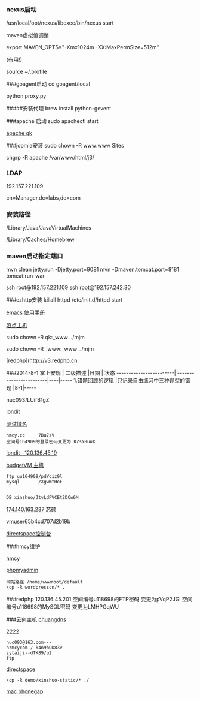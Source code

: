 ### nexus启动
/usr/local/opt/nexus/libexec/bin/nexus start

maven虚拟值调整 

export MAVEN_OPTS="-Xmx1024m -XX:MaxPermSize=512m" 

(有用!)

source ~/.profile

###goagent启动
cd goagent/local 

python proxy.py


#####安装代理
brew install python-gevent

###apache 启动
sudo apachectl start

[apache qk](http://127.0.0.1/~qk/)

###joomla安装
sudo chown -R www:www Sites

chgrp -R apache /var/www/html/j3/


### LDAP
192.157.221.109

cn=Manager,dc=labs,dc=com

### 安装路径

/Library/Java/JavaVirtualMachines

/Library/Caches/Homebrew


### maven启动指定端口
mvn clean jetty:run -Djetty.port=9081 
mvn -Dmaven.tomcat.port=8181 tomcat:run-war


ssh root@192.157.221.109
ssh root@192.157.242.30

###ezhttp安装
killall httpd /etc/init.d/httpd start
[emacs 使用手册](http://scc.ustc.edu.cn/zlsc/czxt/200910/W020100308601210472906.pdf)[浪点主机](http://cp.londit.com/)

sudo chown -R qk:_www ../mjm

sudo chown -R _www:_www ../mjm

[redphp](http://v3.redphp.cn


###2014-8-1 
掌上安规  	 	  	 | 二级描述 			       |日期     | 状态
------------------------| ------------------------|----|-----
1.错题回顾的逻辑 	 |只记录自由练习中三种题型的错题    |8-1|-----

nuc093/LUifB1gZ


[londit](http://cp.londit.com)

[测试域名](http://londit-535efd76185b0.com.1019.url-test.com)

	hmcy.cc  	7Bu7sV	空间号164909的登录密码变更为 KZsY8uuX
	

[londit--120.136.45.19](http://120.136.45.19)


[budgetVM 主机](http://23.88.238.141)

	ftp uu164909/pdYciz9l
	mysql		/XgwmtHoF
	

	DB xinshuo/JtvLdPVCEt2DCw6M
	
[174.140.163.237 芯硕](http://174.140.163.237)


vmuser65b4cd707d2b19b

[directspace控制台](https://vps.directspace.net/login.php)

###hmcy维护

[hmcy](69.163.40.157)

[phpmyadmin](http://69.163.40.157/phpmyadmin/)

	网站路径 /home/wwwroot/default
	\cp -R wordpresscn/* .
	
	
###redphp
	120.136.45.201
	空间编号u118698的FTP密码 变更为pVqP2JGi
	空间编号u118698的MySQL密码 变更为LMHPGqWU
	
###云创主机
[chuangdns](http://my.chuangdns.com/)

[2222](http://103.249.111.96:2222/)

	nuc093@163.com---
	hzmcycom / k4n9hQD83v
	zytaiji--dTK89/u2
	ftp 
	

	

[directspace](https://eportal.directspace.net/clientarea.php)

	\cp -R demo/xinshuo-static/* ./
[mac phonegap](http://www.cnblogs.com/lee0oo0/articles/2652528.html)

	
